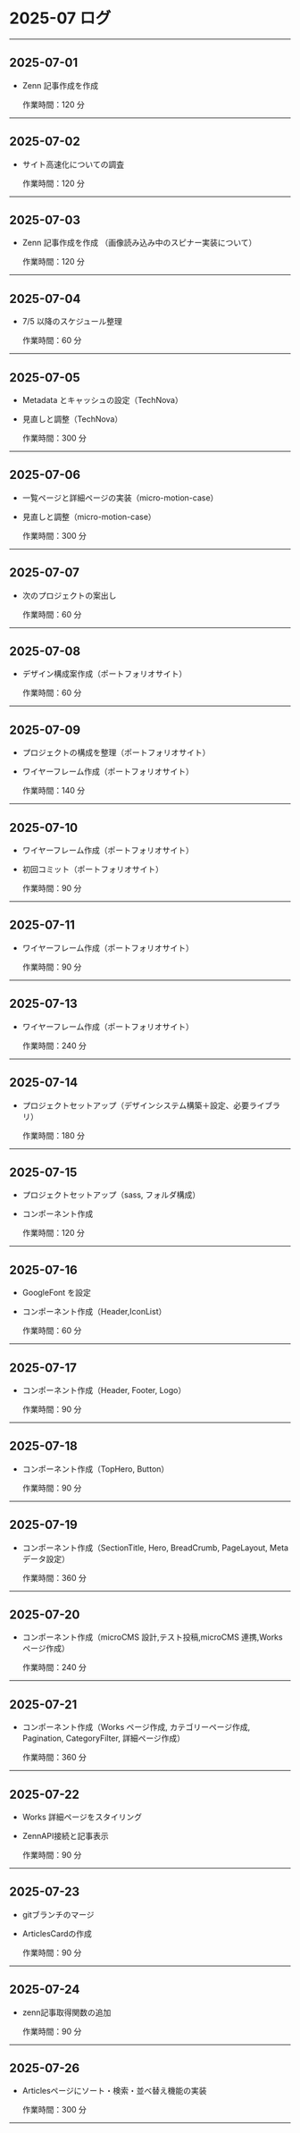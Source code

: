 # 2025-07 ログ

---

## 2025-07-01

- Zenn 記事作成を作成

  作業時間：120 分

---

## 2025-07-02

- サイト高速化についての調査

  作業時間：120 分

---

## 2025-07-03

- Zenn 記事作成を作成 （画像読み込み中のスピナー実装について）

  作業時間：120 分

---

## 2025-07-04

- 7/5 以降のスケジュール整理

  作業時間：60 分

---

## 2025-07-05

- Metadata とキャッシュの設定（TechNova）
- 見直しと調整（TechNova）

  作業時間：300 分

---

## 2025-07-06

- 一覧ページと詳細ページの実装（micro-motion-case）
- 見直しと調整（micro-motion-case）

  作業時間：300 分

---

## 2025-07-07

- 次のプロジェクトの案出し

  作業時間：60 分

---

## 2025-07-08

- デザイン構成案作成（ポートフォリオサイト）

  作業時間：60 分

---

## 2025-07-09

- プロジェクトの構成を整理（ポートフォリオサイト）
- ワイヤーフレーム作成（ポートフォリオサイト）

  作業時間：140 分

---

## 2025-07-10

- ワイヤーフレーム作成（ポートフォリオサイト）
- 初回コミット（ポートフォリオサイト）

  作業時間：90 分

---

## 2025-07-11

- ワイヤーフレーム作成（ポートフォリオサイト）

  作業時間：90 分

---

## 2025-07-13

- ワイヤーフレーム作成（ポートフォリオサイト）

  作業時間：240 分

---

## 2025-07-14

- プロジェクトセットアップ（デザインシステム構築＋設定、必要ライブラリ）

  作業時間：180 分

---

## 2025-07-15

- プロジェクトセットアップ（sass, フォルダ構成）
- コンポーネント作成

  作業時間：120 分

---

## 2025-07-16

- GoogleFont を設定
- コンポーネント作成（Header,IconList）

  作業時間：60 分

---

## 2025-07-17

- コンポーネント作成（Header, Footer, Logo）

  作業時間：90 分

---

## 2025-07-18

- コンポーネント作成（TopHero, Button）

  作業時間：90 分

---

## 2025-07-19

- コンポーネント作成（SectionTitle, Hero, BreadCrumb, PageLayout, Meta データ設定）

  作業時間：360 分

---

## 2025-07-20

- コンポーネント作成（microCMS 設計,テスト投稿,microCMS 連携,Works ページ作成）

  作業時間：240 分

---

## 2025-07-21

- コンポーネント作成（Works ページ作成, カテゴリーページ作成, Pagination, CategoryFilter, 詳細ページ作成）

  作業時間：360 分

---

## 2025-07-22

- Works 詳細ページをスタイリング
- ZennAPI接続と記事表示

  作業時間：90 分

---

## 2025-07-23

- gitブランチのマージ
- ArticlesCardの作成

  作業時間：90 分

---

## 2025-07-24

- zenn記事取得関数の追加

  作業時間：90 分

---

## 2025-07-26

- Articlesページにソート・検索・並べ替え機能の実装

  作業時間：300 分

---
